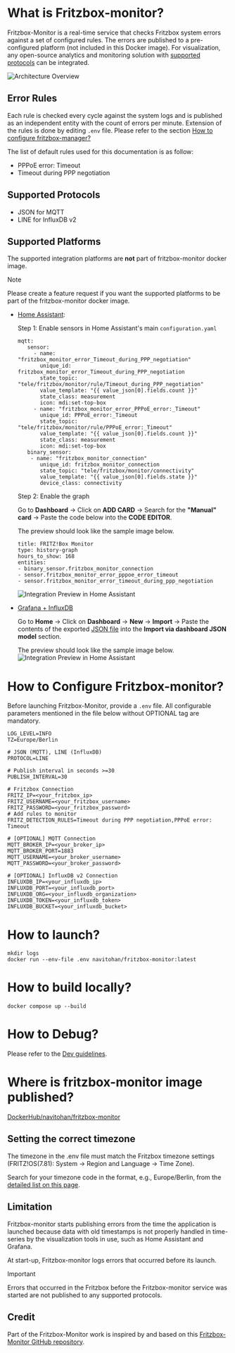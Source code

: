 # What is Fritzbox-monitor?
Fritzbox-Monitor is a real-time service that checks Fritzbox system errors against a set of configured rules. The errors are published to a pre-configured platform (not included in this Docker image). For visualization, any open-source analytics and monitoring solution with [supported protocols](#supported-protocols) can be integrated.

![Architecture Overview](/docs/fritzbox-monitor.svg)

## Error Rules

Each rule is checked every cycle against the system logs and is published as an independent entity with the count of errors per minute. Extension of the rules is done by editing `.env` file. Please refer to the section [How to configure fritzbox-manager?](#how-to-configure-fritzbox-monitor) 

The list of default rules used for this documentation is as follow: 

- PPPoE error: Timeout
- Timeout during PPP negotiation

## Supported Protocols

- JSON for MQTT
- LINE for InfluxDB v2


## Supported Platforms

The supported integration platforms are **not** part of fritzbox-monitor docker image. 

> [!NOTE]  
> Please create a feature request if you want the supported platforms to be part of the fritzbox-monitor docker image.

- [Home Assistant](https://www.home-assistant.io/):
    
    Step 1: Enable sensors in Home Assistant's main `configuration.yaml`

    ```
    mqtt:
       sensor:
         - name: "fritzbox_monitor_error_Timeout_during_PPP_negotiation"
           unique_id: fritzbox_monitor_error_Timeout_during_PPP_negotiation
           state_topic: "tele/fritzbox/monitor/rule/Timeout_during_PPP_negotiation"
           value_template: "{{ value_json[0].fields.count }}"
           state_class: measurement
           icon: mdi:set-top-box
         - name: "fritzbox_monitor_error_PPPoE_error:_Timeout"
           unique_id: PPPoE_error:_Timeout
           state_topic: "tele/fritzbox/monitor/rule/PPPoE_error:_Timeout"
           value_template: "{{ value_json[0].fields.count }}"
           state_class: measurement
           icon: mdi:set-top-box
       binary_sensor:
        - name: "fritzbox_monitor_connection"
           unique_id: fritzbox_monitor_connection
           state_topic: "tele/fritzbox/monitor/connectivity"
           value_template: "{{ value_json[0].fields.state }}"
           device_class: connectivity
    ```

    Step 2: Enable the graph

    Go to **Dashboard** -> Click on **ADD CARD** -> Search for the **"Manual" card** -> Paste the code below into the **CODE EDITOR**. 
    
    The preview should look like the sample image below.
    ```
    title: FRITZ!Box Monitor
    type: history-graph
    hours_to_show: 168
    entities:
    - binary_sensor.fritzbox_monitor_connection
    - sensor.fritzbox_monitor_error_pppoe_error_timeout
    - sensor.fritzbox_monitor_error_timeout_during_ppp_negotiation

    ```
    ![Integration Preview in Home Assistant](/docs/integration_home_assistant.png)

- [Grafana + InfluxDB](https://www.influxdata.com/blog/getting-started-influxdb-grafana/)
   
   Go to **Home** -> Click on **Dashboard** -> **New** -> **Import** -> Paste the contents of the exported [JSON file](/docs/Fritzbox-Monitor-1725566680804.json) into the **Import via dashboard JSON model** section.

   The preview should look like the sample image below.
  ![Integration Preview in Home Assistant](/docs/2024-09-05%2022_00_55-Fritzbox-Monitor_Grafana.png)


# How to Configure Fritzbox-monitor?

Before launching Fritzbox-Monitor, provide a `.env` file. All configurable parameters mentioned in the file below without OPTIONAL tag are mandatory.

```
LOG_LEVEL=INFO
TZ=Europe/Berlin

# JSON (MQTT), LINE (InfluxDB)
PROTOCOL=LINE

# Publish interval in seconds >=30
PUBLISH_INTERVAL=30

# Fritzbox Connection
FRITZ_IP=<your_fritzbox_ip>
FRITZ_USERNAME=<your_fritzbox_username>
FRITZ_PASSWORD=<your_fritzbox_password>
# Add rules to monitor
FRITZ_DETECTION_RULES=Timeout during PPP negotiation,PPPoE error: Timeout

# [OPTIONAL] MQTT Connection 
MQTT_BROKER_IP=<your_broker_ip>
MQTT_BROKER_PORT=1883
MQTT_USERNAME=<your_broker_username>
MQTT_PASSWORD=<your_broker_password>

# [OPTIONAL] InfluxDB v2 Connection
INFLUXDB_IP=<your_influxdb_ip>
INFLUXDB_PORT=<your_influxdb_port>
INFLUXDB_ORG=<your_influxdb_organization>
INFLUXDB_TOKEN=<your_influxdb_token>
INFLUXDB_BUCKET=<your_influxdb_bucket>
```

# How to launch?

```
mkdir logs
docker run --env-file .env navitohan/fritzbox-monitor:latest
```

# How to build locally?

```
docker compose up --build
```

# How to Debug?

Please refer to the [Dev guidelines](/docs/DEBUG.md).

# Where is fritzbox-monitor image published?

[DockerHub/navitohan/fritzbox-monitor](https://hub.docker.com/r/navitohan/fritzbox-monitor)

## Setting the correct timezone
The timezone in the .env file must match the Fritzbox timezone settings (FRITZ!OS(7.81): System -> Region and Language -> Time Zone).

Search for your timezone code in the format, e.g., Europe/Berlin, from the [detailed list on this page](https://en.wikipedia.org/wiki/List_of_tz_database_time_zones).

## Limitation
Fritzbox-monitor starts publishing errors from the time the application is launched because data with old timestamps is not properly handled in time-series by the visualization tools in use, such as Home Assistant and Grafana.

At start-up, Fritzbox-monitor logs errors that occurred before its launch.

> [!IMPORTANT]  
> Errors that occurred in the Fritzbox before the Fritzbox-monitor service was started are not published to any supported protocols.

## Credit
Part of the Fritzbox-Monitor work is inspired by and based on this [Fritzbox-Monitor GitHub repository](https://github.com/paulknewton/fritzbox-monitor). 
